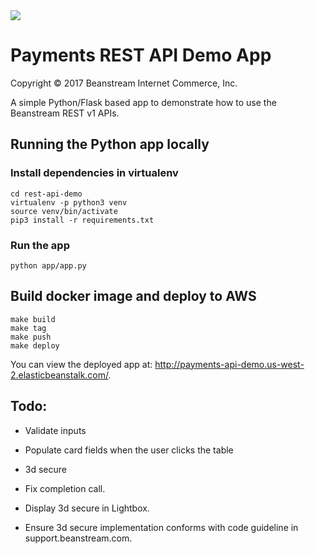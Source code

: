 <img src="http://www.beanstream.com/wp-content/uploads/2015/08/Beanstream-logo.png" />

# Payments REST API Demo App

Copyright © 2017 Beanstream Internet Commerce, Inc.

A simple Python/Flask based app to demonstrate how to use the Beanstream REST v1 APIs.

## Running the Python app locally

### Install dependencies in virtualenv
```
cd rest-api-demo
virtualenv -p python3 venv
source venv/bin/activate
pip3 install -r requirements.txt
```

### Run the app
```
python app/app.py
```

## Build docker image and deploy to AWS
```
make build
make tag
make push
make deploy
```

You can view the deployed app at: http://payments-api-demo.us-west-2.elasticbeanstalk.com/.

## Todo:
- Validate inputs
- Populate card fields when the user clicks the table

- 3d secure
 - Fix completion call.
 - Display 3d secure in Lightbox.
 - Ensure 3d secure implementation conforms with code guideline in support.beanstream.com.
